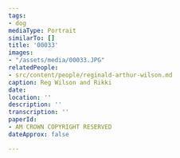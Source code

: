 ```yaml
---
tags:
- dog
mediaType: Portrait
similarTo: []
title: '00033'
images:
- "/assets/media/00033.JPG"
relatedPeople:
- src/content/people/reginald-arthur-wilson.md
caption: Reg Wilson and Rikki
date: 
location: ''
description: ''
transcription: ''
paperId:
- AM CROWN COPYRIGHT RESERVED
dateApprox: false

---
```

